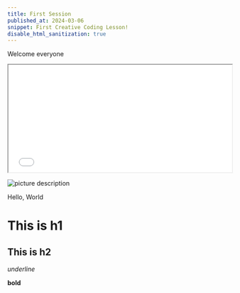 ```yaml
---
title: First Session
published_at: 2024-03-06
snippet: First Creative Coding Lesson!
disable_html_sanitization: true
---
```


Welcome everyone

<iframe src="<iframe src="https://editor.p5js.org/3948647/full/Ht8ndN8bC" width="100%"height="242px"></iframe>

![picture description](/20240306_first_post/download.jpg)

Hello, World

# This is h1

## This is h2

_underline_

**bold**
